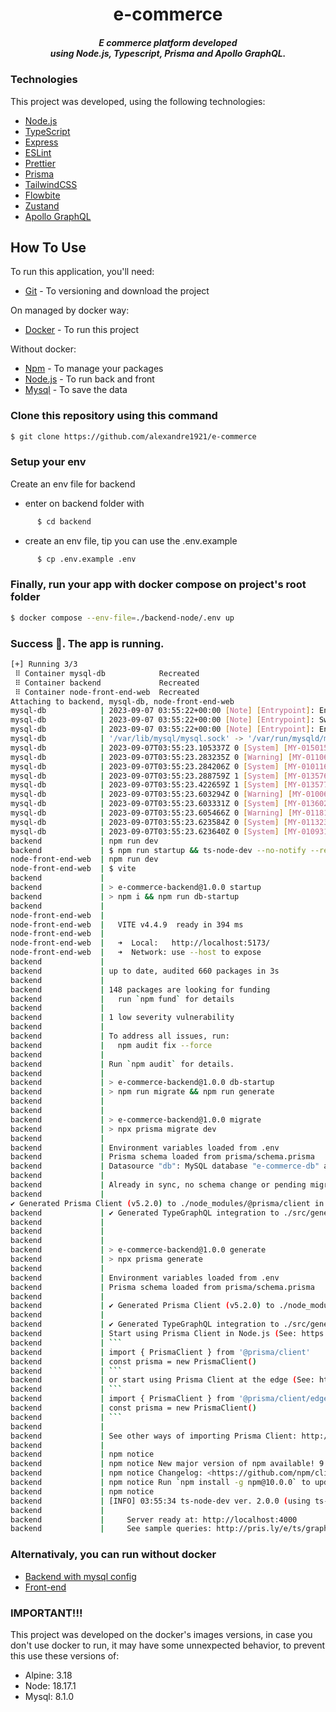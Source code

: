 <h1 align="center">
  e-commerce
</h1>
<h5 align="center">
 E commerce platform developed <br/> using Node.js, Typescript, Prisma and Apollo GraphQL.
</h4>

### Technologies

This project was developed, using the following technologies:

- [Node.js](https://nodejs.org)
- [TypeScript](https://www.typescriptlang.org)
- [Express](https://expressjs.com)
- [ESLint](https://eslint.org)
- [Prettier](https://prettier.io)
- [Prisma](https://www.prisma.io/)
- [TailwindCSS](https://tailwindcss.com)
- [Flowbite](https://www.flowbite-react.com)
- [Zustand](https://docs.pmnd.rs/zustand/getting-started/introduction)
- [Apollo GraphQL](https://new.apollographql.com)

## How To Use

To run this application, you'll need:
- [Git](https://git-scm.com) - To versioning and download the project

On managed by docker way:
- [Docker](https://www.docker.com) - To run this project

Without docker:
- [Npm](https://www.npmjs.com) - To manage your packages
- [Node.js](https://nodejs.org) - To run back and front
- [Mysql](https://www.mysql.com) - To save the data

### Clone this repository using this command
```bash
$ git clone https://github.com/alexandre1921/e-commerce
```

### Setup your env
Create an env file for backend
- enter on backend folder with
```bash
      $ cd backend
```
- create an env file, tip you can use the .env.example
```bash
      $ cp .env.example .env
```

### Finally, run your app with docker compose on project's root folder
```bash
$ docker compose --env-file=./backend-node/.env up
```

### Success 🚀. The app is running.
```bash
[+] Running 3/3
 ⠿ Container mysql-db            Recreated                                                                                                  0.1s
 ⠿ Container backend             Recreated                                                                                                  0.1s
 ⠿ Container node-front-end-web  Recreated                                                                                                  0.1s
Attaching to backend, mysql-db, node-front-end-web
mysql-db            | 2023-09-07 03:55:22+00:00 [Note] [Entrypoint]: Entrypoint script for MySQL Server 8.1.0-1.el8 started.
mysql-db            | 2023-09-07 03:55:22+00:00 [Note] [Entrypoint]: Switching to dedicated user 'mysql'
mysql-db            | 2023-09-07 03:55:22+00:00 [Note] [Entrypoint]: Entrypoint script for MySQL Server 8.1.0-1.el8 started.
mysql-db            | '/var/lib/mysql/mysql.sock' -> '/var/run/mysqld/mysqld.sock'
mysql-db            | 2023-09-07T03:55:23.105337Z 0 [System] [MY-015015] [Server] MySQL Server - start.
mysql-db            | 2023-09-07T03:55:23.283235Z 0 [Warning] [MY-011068] [Server] The syntax '--skip-host-cache' is deprecated and will be removed in a future release. Please use SET GLOBAL host_cache_size=0 instead.
mysql-db            | 2023-09-07T03:55:23.284206Z 0 [System] [MY-010116] [Server] /usr/sbin/mysqld (mysqld 8.1.0) starting as process 1
mysql-db            | 2023-09-07T03:55:23.288759Z 1 [System] [MY-013576] [InnoDB] InnoDB initialization has started.
mysql-db            | 2023-09-07T03:55:23.422659Z 1 [System] [MY-013577] [InnoDB] InnoDB initialization has ended.
mysql-db            | 2023-09-07T03:55:23.603294Z 0 [Warning] [MY-010068] [Server] CA certificate ca.pem is self signed.
mysql-db            | 2023-09-07T03:55:23.603331Z 0 [System] [MY-013602] [Server] Channel mysql_main configured to support TLS. Encrypted connections are now supported for this channel.
mysql-db            | 2023-09-07T03:55:23.605466Z 0 [Warning] [MY-011810] [Server] Insecure configuration for --pid-file: Location '/var/run/mysqld' in the path is accessible to all OS users. Consider choosing a different directory.
mysql-db            | 2023-09-07T03:55:23.623584Z 0 [System] [MY-011323] [Server] X Plugin ready for connections. Bind-address: '::' port: 33060, socket: /var/run/mysqld/mysqlx.sock
mysql-db            | 2023-09-07T03:55:23.623640Z 0 [System] [MY-010931] [Server] /usr/sbin/mysqld: ready for connections. Version: '8.1.0'  socket: '/var/run/mysqld/mysqld.sock'  port: 3306  MySQL Community Server - GPL.
backend             | npm run dev
backend             | $ npm run startup && ts-node-dev --no-notify --respawn --transpile-only -r tsconfig-paths/register src/index.ts
node-front-end-web  | npm run dev
node-front-end-web  | $ vite
backend             | 
backend             | > e-commerce-backend@1.0.0 startup
backend             | > npm i && npm run db-startup
backend             | 
node-front-end-web  | 
node-front-end-web  |   VITE v4.4.9  ready in 394 ms
node-front-end-web  | 
node-front-end-web  |   ➜  Local:   http://localhost:5173/
node-front-end-web  |   ➜  Network: use --host to expose
backend             | 
backend             | up to date, audited 660 packages in 3s
backend             | 
backend             | 148 packages are looking for funding
backend             |   run `npm fund` for details
backend             | 
backend             | 1 low severity vulnerability
backend             | 
backend             | To address all issues, run:
backend             |   npm audit fix --force
backend             | 
backend             | Run `npm audit` for details.
backend             | 
backend             | > e-commerce-backend@1.0.0 db-startup
backend             | > npm run migrate && npm run generate
backend             | 
backend             | 
backend             | > e-commerce-backend@1.0.0 migrate
backend             | > npx prisma migrate dev
backend             | 
backend             | Environment variables loaded from .env
backend             | Prisma schema loaded from prisma/schema.prisma
backend             | Datasource "db": MySQL database "e-commerce-db" at "mysql-db:3306"
backend             | 
backend             | Already in sync, no schema change or pending migration was found.
backend             | 
✔ Generated Prisma Client (v5.2.0) to ./node_modules/@prisma/client in 60ms
backend             | ✔ Generated TypeGraphQL integration to ./src/generated/type-graphql in 1.06s
backend             | 
backend             | 
backend             | 
backend             | > e-commerce-backend@1.0.0 generate
backend             | > npx prisma generate
backend             | 
backend             | Environment variables loaded from .env
backend             | Prisma schema loaded from prisma/schema.prisma
backend             | 
backend             | ✔ Generated Prisma Client (v5.2.0) to ./node_modules/@prisma/client in 59ms
backend             | 
backend             | ✔ Generated TypeGraphQL integration to ./src/generated/type-graphql in 1.08s
backend             | Start using Prisma Client in Node.js (See: https://pris.ly/d/client)
backend             | ```
backend             | import { PrismaClient } from '@prisma/client'
backend             | const prisma = new PrismaClient()
backend             | ```
backend             | or start using Prisma Client at the edge (See: https://pris.ly/d/accelerate)
backend             | ```
backend             | import { PrismaClient } from '@prisma/client/edge'
backend             | const prisma = new PrismaClient()
backend             | ```
backend             | 
backend             | See other ways of importing Prisma Client: http://pris.ly/d/importing-client
backend             | 
backend             | npm notice 
backend             | npm notice New major version of npm available! 9.6.7 -> 10.0.0
backend             | npm notice Changelog: <https://github.com/npm/cli/releases/tag/v10.0.0>
backend             | npm notice Run `npm install -g npm@10.0.0` to update!
backend             | npm notice 
backend             | [INFO] 03:55:34 ts-node-dev ver. 2.0.0 (using ts-node ver. 10.9.1, typescript ver. 5.0.4)
backend             | 
backend             |     Server ready at: http://localhost:4000
backend             |     See sample queries: http://pris.ly/e/ts/graphql-typegraphql#using-the-graphql-api
```

### Alternativaly, you can run without docker
- [Backend with mysql config](./backend/README.md)
- [Front-end](./node-front-end-web/README.md)

### IMPORTANT!!!

This project was developed on the docker's images versions, in case you don't use docker to run, it may have some unnexpected behavior, to prevent this use these versions of:
- Alpine: 3.18
- Node: 18.17.1
- Mysql: 8.1.0
